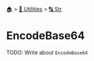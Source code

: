 <!--startTocHeader-->
[🏠](../../README.md) > [🔧 Utilities](../README.md) > [🔠 Str](README.md)
# EncodeBase64
<!--endTocHeader-->

TODO: Write about `EncodeBase64`

<!--startTocSubtopic-->
<!--endTocSubtopic-->